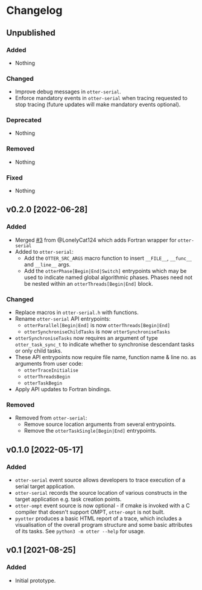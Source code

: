 # Changelog

## Unpublished

### Added
- Nothing

### Changed
- Improve debug messages in `otter-serial`.
- Enforce mandatory events in `otter-serial` when tracing requested to stop tracing (future updates will make mandatory events optional).

### Deprecated
- Nothing

### Removed
- Nothing

### Fixed
- Nothing

## v0.2.0 [2022-06-28]

### Added

- Merged [#3](https://github.com/Otter-Taskification/otter/pull/3) from @LonelyCat124 which adds Fortran wrapper for `otter-serial`
- Added to `otter-serial`:
  - Add the `OTTER_SRC_ARGS` macro function to insert `__FILE__`, `__func__` and `__line__` args.
  - Add the `otterPhase[Begin|End|Switch]` entrypoints which may be used to indicate named global algorithmic phases. Phases need not be nested within an `otterThreads[Begin|End]` block.

### Changed

- Replace macros in `otter-serial.h` with functions.
- Rename `otter-serial` API entrypoints:
  - `otterParallel[Begin|End]` is now `otterThreads[Begin|End]`
  - `otterSynchroniseChildTasks` is now `otterSynchroniseTasks`
- `otterSynchroniseTasks` now requires an argument of type `otter_task_sync_t` to indicate whether to synchronise descendant tasks or only child tasks.
- These API entrypoints now require file name, function name & line no. as arguments from user code:
  - `otterTraceInitialise`
  - `otterThreadsBegin`
  - `otterTaskBegin`
- Apply API updates to Fortran bindings.

### Removed

- Removed from `otter-serial`:
    - Remove source location arguments from several entrypoints.
    - Remove the `otterTaskSingle[Begin|End]` entrypoints.
  
## v0.1.0 [2022-05-17]

### Added
- `otter-serial` event source allows developers to trace execution of a serial target application.
- `otter-serial` records the source location of various constructs in the target application e.g. task creation points.
- `otter-ompt` event source is now optional - if cmake is invoked with a C compiler that doesn't support OMPT, `otter-ompt` is not built.
- `pyotter` produces a basic HTML report of a trace, which includes a visualisation of the overall program structure and some basic attributes of its tasks. See `python3 -m otter --help` for usage.

## v0.1 [2021-08-25]

### Added
- Initial prototype.
